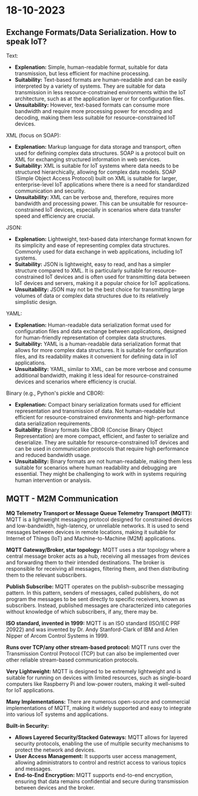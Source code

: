 # 18-10-2023

## Exchange Formats/Data Serialization. How to speak IoT?

Text:
- **Explenation:** Simple, human-readable format, suitable for data transmission, but less efficient for machine processing.
- **Suitability:** Text-based formats are human-readable and can be easily interpreted by a variety of systems. They are suitable for data transmission in less resource-constrained environments within the IoT architecture, such as at the application layer or for configuration files.
- **Unsuitability:** However, text-based formats can consume more bandwidth and require more processing power for encoding and decoding, making them less suitable for resource-constrained IoT devices.

XML (focus on SOAP):
- **Explenation:** Markup language for data storage and transport, often used for defining complex data structures. SOAP is a protocol built on XML for exchanging structured information in web services.
- **Suitability:** XML is suitable for IoT systems where data needs to be structured hierarchically, allowing for complex data models. SOAP (Simple Object Access Protocol) built on XML is suitable for larger, enterprise-level IoT applications where there is a need for standardized communication and security.
- **Unsuitability:** XML can be verbose and, therefore, requires more bandwidth and processing power. This can be unsuitable for resource-constrained IoT devices, especially in scenarios where data transfer speed and efficiency are crucial.

JSON:
- **Explenation:** Lightweight, text-based data interchange format known for its simplicity and ease of representing complex data structures. Commonly used for data exchange in web applications, including IoT systems.
- **Suitability:** JSON is lightweight, easy to read, and has a simpler structure compared to XML. It is particularly suitable for resource-constrained IoT devices and is often used for transmitting data between IoT devices and servers, making it a popular choice for IoT applications.
- **Unsuitability:** JSON may not be the best choice for transmitting large volumes of data or complex data structures due to its relatively simplistic design.

YAML:
- **Explenation:** Human-readable data serialization format used for configuration files and data exchange between applications, designed for human-friendly representation of complex data structures.
- **Suitability:** YAML is a human-readable data serialization format that allows for more complex data structures. It is suitable for configuration files, and its readability makes it convenient for defining data in IoT applications.
- **Unsuitability:** YAML, similar to XML, can be more verbose and consume additional bandwidth, making it less ideal for resource-constrained devices and scenarios where efficiency is crucial.

Binary (e.g., Python's pickle and CBOR):
- **Explenation:** Compact binary serialization formats used for efficient representation and transmission of data. Not human-readable but efficient for resource-constrained environments and high-performance data serialization requirements.
- **Suitability:** Binary formats like CBOR (Concise Binary Object Representation) are more compact, efficient, and faster to serialize and deserialize. They are suitable for resource-constrained IoT devices and can be used in communication protocols that require high performance and reduced bandwidth usage.
- **Unsuitability:** Binary formats are not human-readable, making them less suitable for scenarios where human readability and debugging are essential. They might be challenging to work with in systems requiring human intervention or analysis.



## MQTT - M2M Communication

**MQ Telemetry Transport or Message Queue Telemetry Transport (MQTT):** MQTT is a lightweight messaging protocol designed for constrained devices and low-bandwidth, high-latency, or unreliable networks. It is used to send messages between devices in remote locations, making it suitable for Internet of Things (IoT) and Machine-to-Machine (M2M) applications.

**MQTT Gateway/Broker, star topology:** MQTT uses a star topology where a central message broker acts as a hub, receiving all messages from devices and forwarding them to their intended destinations. The broker is responsible for receiving all messages, filtering them, and then distributing them to the relevant subscribers.

**Publish Subscribe:** MQTT operates on the publish-subscribe messaging pattern. In this pattern, senders of messages, called publishers, do not program the messages to be sent directly to specific receivers, known as subscribers. Instead, published messages are characterized into categories without knowledge of which subscribers, if any, there may be.

**ISO standard, invented in 1999:** MQTT is an ISO standard (ISO/IEC PRF 20922) and was invented by Dr. Andy Stanford-Clark of IBM and Arlen Nipper of Arcom Control Systems in 1999.

**Runs over TCP/any other stream-based protocol:** MQTT runs over the Transmission Control Protocol (TCP) but can also be implemented over other reliable stream-based communication protocols.

**Very Lightweight:** MQTT is designed to be extremely lightweight and is suitable for running on devices with limited resources, such as single-board computers like Raspberry Pi and low-power routers, making it well-suited for IoT applications.

**Many Implementations:** There are numerous open-source and commercial implementations of MQTT, making it widely supported and easy to integrate into various IoT systems and applications.

**Built-in Security:**
- **Allows Layered Security/Stacked Gateways:** MQTT allows for layered security protocols, enabling the use of multiple security mechanisms to protect the network and devices.
- **User Access Management:** It supports user access management, allowing administrators to control and restrict access to various topics and messages.
- **End-to-End Encryption:** MQTT supports end-to-end encryption, ensuring that data remains confidential and secure during transmission between devices and the broker.
